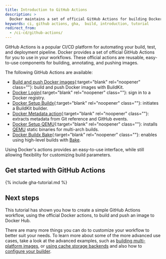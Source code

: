 ```yaml
---
title: Introduction to GitHub Actions
description: >
  Docker maintains a set of official GitHub Actions for building Docker images.
keywords: ci, github actions, gha,  build, introduction, tutorial
redirect_from:
  - /ci-cd/github-actions/
---
```


GitHub Actions is a popular CI/CD platform for automating your build, test, and
deployment pipeline. Docker provides a set of official GitHub Actions for you to
use in your workflows. These official actions are reusable, easy-to-use
components for building, annotating, and pushing images.

The following GitHub Actions are available:

- [Build and push Docker images](https://github.com/marketplace/actions/build-and-push-docker-images){:target="blank" rel="noopener" class=""}:
  build and push Docker images with BuildKit.
- [Docker Login](https://github.com/marketplace/actions/docker-login){:target="blank" rel="noopener" class=""}:
  sign in to a Docker registry.
- [Docker Setup Buildx](https://github.com/marketplace/actions/docker-setup-buildx){:target="blank" rel="noopener" class=""}:
  initiates a BuildKit builder.
- [Docker Metadata action](https://github.com/marketplace/actions/docker-metadata-action){:target="blank" rel="noopener" class=""}:
  extracts metadata from Git reference and GitHub events.
- [Docker Setup QEMU](https://github.com/marketplace/actions/docker-setup-qemu){:target="blank" rel="noopener" class=""}:
  installs [QEMU](https://github.com/qemu/qemu) static binaries for multi-arch
  builds.
- [Docker Buildx Bake](https://github.com/marketplace/actions/docker-buildx-bake){:target="blank" rel="noopener" class=""}:
  enables using high-level builds with [Bake](../../bake/index.md).

Using Docker's actions provides an easy-to-use interface, while still allowing
flexibility for customizing build parameters.

## Get started with GitHub Actions

{% include gha-tutorial.md %}

## Next steps

This tutorial has shown you how to create a simple GitHub Actions workflow,
using the official Docker actions, to build and push an image to Docker Hub.

There are many more things you can do to customize your workflow to better suit
your needs. To learn more about some of the more advanced use cases, take a look
at the advanced examples, such as [building multi-platform images](multi-platform.md),
or [using cache storage backends](cache.md) and also how to [configure your builder](configure-builder.md).
